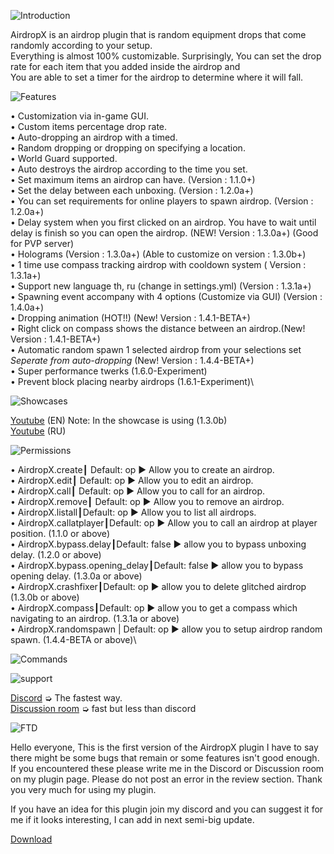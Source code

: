 ![Introduction](https://user-images.githubusercontent.com/88251253/187979164-7d28356c-620a-4a48-8c96-bbd41d1cd081.png)

AirdropX is an airdrop plugin that is random equipment drops that come randomly according to your setup.<br />
Everything is almost 100% customizable. Surprisingly, You can set the drop rate for each item that you added inside the airdrop and<br />
You are able to set a timer for the airdrop to determine where it will fall.

![Features](https://user-images.githubusercontent.com/88251253/187979187-ddaa3f71-5c60-44de-95ff-fd0acaea1a32.png)

• Customization via in-game GUI.\
• Custom items percentage drop rate.\
• Auto-dropping an airdrop with a timed.\
• Random dropping or dropping on specifying a location.\
• World Guard supported.\
• Auto destroys the airdrop according to the time you set.\
• Set maximum items an airdrop can have. (Version : 1.1.0+)\
• Set the delay between each unboxing. (Version : 1.2.0a+)\
• You can set requirements for online players to spawn airdrop. (Version : 1.2.0a+)\
• Delay system when you first clicked on an airdrop. You have to wait until delay is finish so you can open the airdrop. (NEW! Version : 1.3.0a+) (Good for PVP server)\
• Holograms (Version : 1.3.0a+) (Able to customize on version : 1.3.0b+)\
• 1 time use compass tracking airdrop with cooldown system ( Version : 1.3.1a+)\
• Support new language th, ru (change in settings.yml) (Version : 1.3.1a+)\
• Spawning event accompany with 4 options (Customize via GUI) (Version : 1.4.0a+)\
• Dropping animation (HOT!!) (New! Version : 1.4.1-BETA+)\
• Right click on compass shows the distance between an airdrop.(New! Version : 1.4.1-BETA+)\
• Automatic random spawn 1 selected airdrop from your selections set *Seperate from auto-dropping* (New! Version : 1.4.4-BETA+)\
• Super performance twerks (1.6.0-Experiment)\
• Prevent block placing nearby airdrops (1.6.1-Experiment)\

![Showcases](https://user-images.githubusercontent.com/88251253/187979216-cd9969f5-5875-4d7e-8a9d-bf3a87d0a8a5.png)

[Youtube](https://www.youtube.com/watch?v=a0jdry1KY5o) (EN) Note: In the showcase is using (1.3.0b)\
[Youtube](https://www.youtube.com/watch?v=a0jdry1KY5o](https://www.youtube.com/watch?v=CDaHtwc73IM)) (RU)

![Permissions](https://user-images.githubusercontent.com/88251253/187979268-97876a6f-7b7f-4424-8f6a-41ec2d3261ef.png)

• AirdropX.create┃ Default: op ▶ Allow you to create an airdrop.\
• AirdropX.edit┃ Default: op ▶ Allow you to edit an airdrop.\
• AirdropX.call┃ Default: op ▶ Allow you to call for an airdrop.\
• AirdropX.remove┃ Default: op ▶ Allow you to remove an airdrop.\
• AirdropX.listall┃Default: op ▶ Allow you to list all airdrops.\
• AirdropX.callatplayer┃Default: op ▶ Allow you to call an airdrop at player position. (1.1.0 or above)\
• AirdropX.bypass.delay┃Default: false ▶ allow you to bypass unboxing delay. (1.2.0 or above)\
• AirdropX.bypass.opening_delay┃Default: false ▶ allow you to bypass opening delay. (1.3.0a or above)\
• AirdropX.crashfixer┃Default: op ▶ allow you to delete glitched airdrop (1.3.0b or above)\
• AirdropX.compass┃Default: op ▶ allow you to get a compass which navigating to an airdrop. (1.3.1a or above)\
• AirdropX.randomspawn | Default: op ▶ allow you to setup airdrop random spawn. (1.4.4-BETA or above)\

![Commands](https://github.com/Deware-PK/AirdropX/assets/88251253/12c96ca9-feca-42fb-b0f5-8d7b2dc41dca)

![support](https://user-images.githubusercontent.com/88251253/187979398-af83d8d3-1842-479e-9760-d748d9ce1a3b.png)

[Discord](https://discord.gg/2YxDhSQjqF) ➭ The fastest way.\
[Discussion room](https://www.spigotmc.org/threads/airdropsx-1-16-5-1-19-x-gui-customization-custom-drop-rate-auto-random-dropping-etc.571353/) ➭ fast but less than discord

![FTD](https://user-images.githubusercontent.com/88251253/187979418-14e3279a-b6ce-4d38-a349-f2bdf9ab5aff.png)

Hello everyone, This is the first version of the AirdropX plugin I have to say there might be some bugs that remain or some features isn't good enough. If you encountered these please write me in the Discord or Discussion room on my plugin page. Please do not post an error in the review section. Thank you very much for using my plugin.

If you have an idea for this plugin join my discord and you can suggest it for me if it looks interesting, I can add in next semi-big update.

[Download](https://www.spigotmc.org/resources/airdropsx-1-16-5-1-19-x-gui-customization-custom-drop-rate-auto-random-dropping-etc.104891/)
